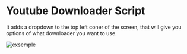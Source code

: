 # Youtube Downloader Script

It adds a dropdown to the top left coner of the screen, that will give you options of what downloader you want to use.

![exsemple](https://api.serversmp.xyz/upload/prince/brave_lEXhQ0K9US.png)
